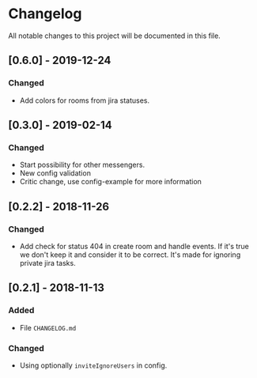 # Changelog

All notable changes to this project will be documented in this file.

## [0.6.0] - 2019-12-24

### Changed

-   Add colors for rooms from jira statuses.

## [0.3.0] - 2019-02-14

### Changed

-   Start possibility for other messengers.
-   New config validation
-   Critic change, use config-example for more information

## [0.2.2] - 2018-11-26

### Changed

-   Add check for status 404 in create room and handle events. If it's true we don't keep it and consider it to be correct.
    It's made for ignoring private jira tasks.

## [0.2.1] - 2018-11-13

### Added

-   File `CHANGELOG.md`

### Changed

-   Using optionally `inviteIgnoreUsers` in config.
